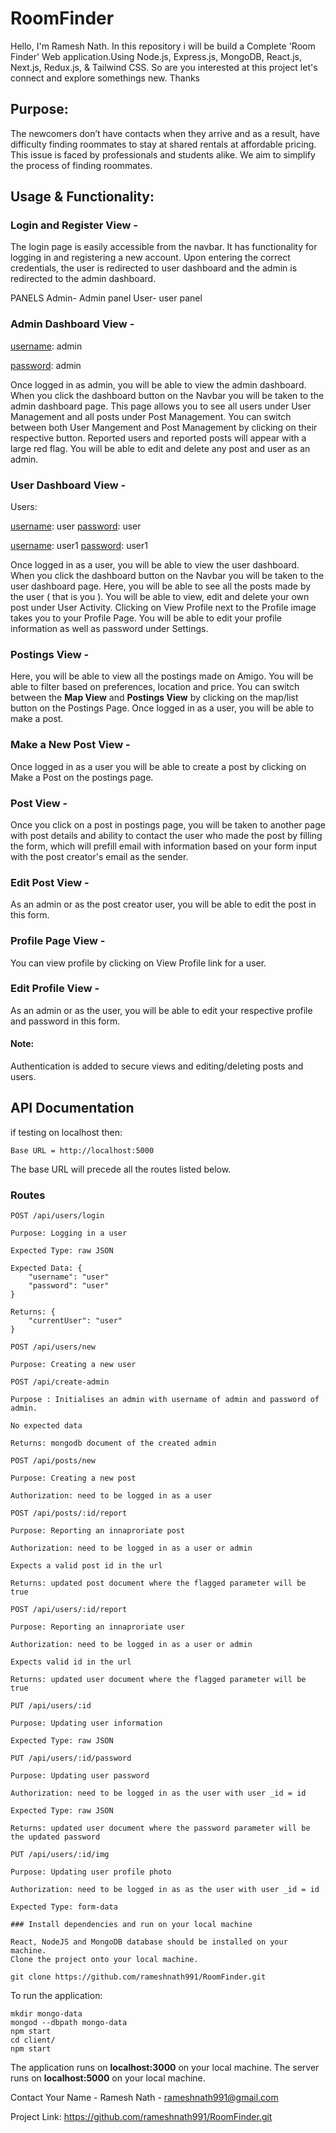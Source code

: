 # RoomFinder

 Hello, I'm Ramesh Nath. In this repository i will be build a Complete 'Room Finder' Web application.Using Node.js, Express.js,  MongoDB, React.js, Next.js, Redux.js, & Tailwind CSS. So are you interested at this project let's connect and explore somethings new. Thanks
## Purpose:
The newcomers don’t have contacts when they arrive and as a result, have difficulty finding roommates to stay at shared rentals at affordable pricing. This issue is faced by professionals and students alike.  We aim to simplify the process of finding roommates.

## Usage & Functionality:

### Login and Register View - 
The login page is easily accessible from the navbar. It has functionality for logging in and registering a new account. Upon entering the correct credentials, the user is redirected to user dashboard and the admin is redirected to the admin dashboard. 

PANELS
 Admin- Admin panel
 User- user panel
 
### Admin Dashboard View - 
<ins>username</ins>: admin

<ins>password</ins>: admin

Once logged in as admin, you will be able to view the admin dashboard. When you click the dashboard button on the Navbar you will be taken to the admin dashboard page. This page allows you to see all users under User Management and all posts under Post Management. You can switch between both User Mangement and Post Management by clicking on their respective button. Reported users and reported posts will appear with a large red flag. You will be able to edit and delete any post and user as an admin. 



### User Dashboard View - 
Users:

<ins>username</ins>: user
<ins>password</ins>: user

<ins>username</ins>: user1
<ins>password</ins>: user1


Once logged in as a user, you will be able to view the user dashboard. When you click the dashboard button on the Navbar you will be taken to the user dashboard page. Here, you will be able to see all the posts made by the user ( that is you ). You will be able to view, edit and delete your own post under User Activity. Clicking on View Profile next to the Profile image takes you to your Profile Page. You will be able to edit your profile information as well as password under Settings.



### Postings View -
Here, you will be able to view all the postings made on Amigo. You will be able to filter based on preferences, location and price. You can switch between the **Map View** and **Postings View** by clicking on the map/list button on the Postings Page. Once logged in as a user, you will be able to make a post.




### Make a New Post View -
Once logged in as a user you will be able to create a post by clicking on Make a Post on the postings page. 



### Post View -
Once you click on a post in postings page, you will be taken to another page with post details and ability to contact the user who made the post by filling the form, which will prefill email with information based on your form input with the post creator's email as the sender. 


### Edit Post View - 
As an admin or as the post creator user, you will be able to edit the post in this form.


### Profile Page View - 
You can view profile by clicking on View Profile link for a user. 


### Edit Profile View - 
As an admin or as the user, you will be able to edit your respective profile and password in this form.


#### Note:
Authentication is added to secure views and editing/deleting  posts and users. 


## API Documentation

if testing on localhost then:
```
Base URL = http://localhost:5000
```
The base URL will precede all the routes listed below.


### Routes

```
POST /api/users/login

Purpose: Logging in a user

Expected Type: raw JSON

Expected Data: {
    "username": "user"
    "password": "user"
}

Returns: {
    "currentUser": "user"
}
```

```
POST /api/users/new

Purpose: Creating a new user

POST /api/create-admin

Purpose : Initialises an admin with username of admin and password of admin.

No expected data

Returns: mongodb document of the created admin
```
```
POST /api/posts/new

Purpose: Creating a new post

Authorization: need to be logged in as a user

POST /api/posts/:id/report

Purpose: Reporting an innaproriate post

Authorization: need to be logged in as a user or admin

Expects a valid post id in the url

Returns: updated post document where the flagged parameter will be true
```
```
POST /api/users/:id/report

Purpose: Reporting an innaproriate user

Authorization: need to be logged in as a user or admin

Expects valid id in the url

Returns: updated user document where the flagged parameter will be true
```
```
PUT /api/users/:id

Purpose: Updating user information

Expected Type: raw JSON

PUT /api/users/:id/password

Purpose: Updating user password

Authorization: need to be logged in as the user with user _id = id

Expected Type: raw JSON

Returns: updated user document where the password parameter will be the updated password
```
```
PUT /api/users/:id/img

Purpose: Updating user profile photo

Authorization: need to be logged in as as the user with user _id = id

Expected Type: form-data

### Install dependencies and run on your local machine

React, NodeJS and MongoDB database should be installed on your machine.
Clone the project onto your local machine.

git clone https://github.com/rameshnath991/RoomFinder.git
```

To run the application:

```bash=7
mkdir mongo-data
mongod --dbpath mongo-data
npm start
cd client/
npm start
```

The application runs on **localhost:3000** on your local machine.
The server runs on **localhost:5000** on your local machine.

Contact
Your Name - Ramesh Nath - rameshnath991@gmail.com

Project Link: https://github.com/rameshnath991/RoomFinder.git